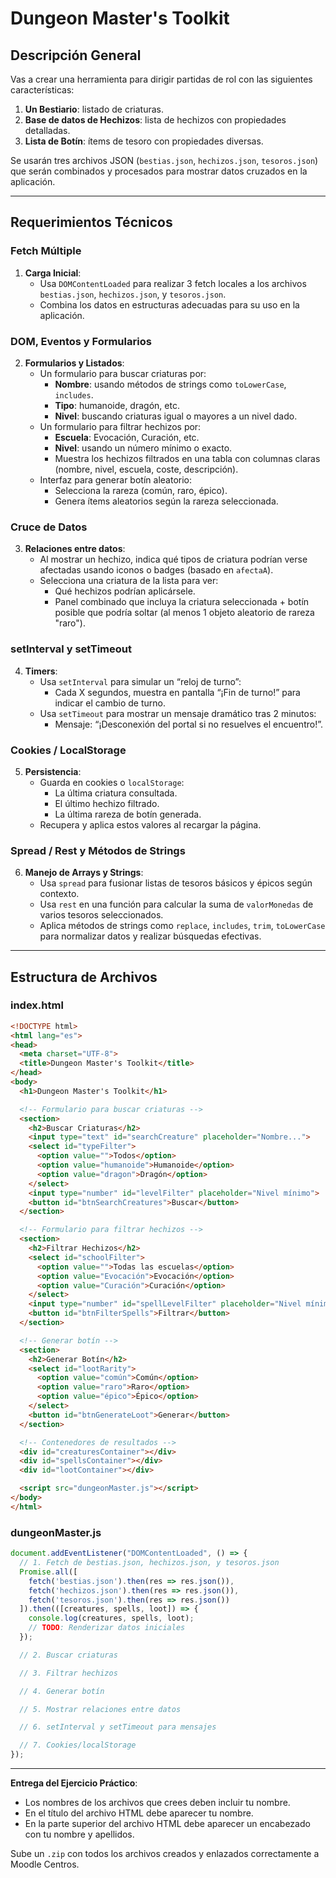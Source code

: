# Dungeon Master's Toolkit

## Descripción General
Vas a crear una herramienta para dirigir partidas de rol con las siguientes características:

1. **Un Bestiario**: listado de criaturas.
2. **Base de datos de Hechizos**: lista de hechizos con propiedades detalladas.
3. **Lista de Botín**: ítems de tesoro con propiedades diversas.

Se usarán tres archivos JSON (`bestias.json`, `hechizos.json`, `tesoros.json`) que serán combinados y procesados para mostrar datos cruzados en la aplicación.

---

## Requerimientos Técnicos

### Fetch Múltiple
1. **Carga Inicial**:
   - Usa `DOMContentLoaded` para realizar 3 fetch locales a los archivos `bestias.json`, `hechizos.json`, y `tesoros.json`.
   - Combina los datos en estructuras adecuadas para su uso en la aplicación.

### DOM, Eventos y Formularios
2. **Formularios y Listados**:
   - Un formulario para buscar criaturas por:
     - **Nombre**: usando métodos de strings como `toLowerCase`, `includes`.
     - **Tipo**: humanoide, dragón, etc.
     - **Nivel**: buscando criaturas igual o mayores a un nivel dado.
   - Un formulario para filtrar hechizos por:
     - **Escuela**: Evocación, Curación, etc.
     - **Nivel**: usando un número mínimo o exacto.
     - Muestra los hechizos filtrados en una tabla con columnas claras (nombre, nivel, escuela, coste, descripción).
   - Interfaz para generar botín aleatorio:
     - Selecciona la rareza (común, raro, épico).
     - Genera ítems aleatorios según la rareza seleccionada.

### Cruce de Datos
3. **Relaciones entre datos**:
   - Al mostrar un hechizo, indica qué tipos de criatura podrían verse afectadas usando iconos o badges (basado en `afectaA`).
   - Selecciona una criatura de la lista para ver:
     - Qué hechizos podrían aplicársele.
     - Panel combinado que incluya la criatura seleccionada + botín posible que podría soltar (al menos 1 objeto aleatorio de rareza "raro").

### setInterval y setTimeout
4. **Timers**:
   - Usa `setInterval` para simular un “reloj de turno”:
     - Cada X segundos, muestra en pantalla “¡Fin de turno!” para indicar el cambio de turno.
   - Usa `setTimeout` para mostrar un mensaje dramático tras 2 minutos:
     - Mensaje: “¡Desconexión del portal si no resuelves el encuentro!”.

### Cookies / LocalStorage
5. **Persistencia**:
   - Guarda en cookies o `localStorage`:
     - La última criatura consultada.
     - El último hechizo filtrado.
     - La última rareza de botín generada.
   - Recupera y aplica estos valores al recargar la página.

### Spread / Rest y Métodos de Strings
6. **Manejo de Arrays y Strings**:
   - Usa `spread` para fusionar listas de tesoros básicos y épicos según contexto.
   - Usa `rest` en una función para calcular la suma de `valorMonedas` de varios tesoros seleccionados.
   - Aplica métodos de strings como `replace`, `includes`, `trim`, `toLowerCase` para normalizar datos y realizar búsquedas efectivas.

---

## Estructura de Archivos

### index.html
```html
<!DOCTYPE html>
<html lang="es">
<head>
  <meta charset="UTF-8">
  <title>Dungeon Master's Toolkit</title>
</head>
<body>
  <h1>Dungeon Master's Toolkit</h1>

  <!-- Formulario para buscar criaturas -->
  <section>
    <h2>Buscar Criaturas</h2>
    <input type="text" id="searchCreature" placeholder="Nombre...">
    <select id="typeFilter">
      <option value="">Todos</option>
      <option value="humanoide">Humanoide</option>
      <option value="dragon">Dragón</option>
    </select>
    <input type="number" id="levelFilter" placeholder="Nivel mínimo">
    <button id="btnSearchCreatures">Buscar</button>
  </section>

  <!-- Formulario para filtrar hechizos -->
  <section>
    <h2>Filtrar Hechizos</h2>
    <select id="schoolFilter">
      <option value="">Todas las escuelas</option>
      <option value="Evocación">Evocación</option>
      <option value="Curación">Curación</option>
    </select>
    <input type="number" id="spellLevelFilter" placeholder="Nivel mínimo">
    <button id="btnFilterSpells">Filtrar</button>
  </section>

  <!-- Generar botín -->
  <section>
    <h2>Generar Botín</h2>
    <select id="lootRarity">
      <option value="común">Común</option>
      <option value="raro">Raro</option>
      <option value="épico">Épico</option>
    </select>
    <button id="btnGenerateLoot">Generar</button>
  </section>

  <!-- Contenedores de resultados -->
  <div id="creaturesContainer"></div>
  <div id="spellsContainer"></div>
  <div id="lootContainer"></div>

  <script src="dungeonMaster.js"></script>
</body>
</html>
```

### dungeonMaster.js
```javascript
document.addEventListener("DOMContentLoaded", () => {
  // 1. Fetch de bestias.json, hechizos.json, y tesoros.json
  Promise.all([
    fetch('bestias.json').then(res => res.json()),
    fetch('hechizos.json').then(res => res.json()),
    fetch('tesoros.json').then(res => res.json())
  ]).then(([creatures, spells, loot]) => {
    console.log(creatures, spells, loot);
    // TODO: Renderizar datos iniciales
  });

  // 2. Buscar criaturas

  // 3. Filtrar hechizos

  // 4. Generar botín

  // 5. Mostrar relaciones entre datos

  // 6. setInterval y setTimeout para mensajes

  // 7. Cookies/localStorage
});
```

---

**Entrega del Ejercicio Práctico**:
- Los nombres de los archivos que crees deben incluir tu nombre.
- En el título del archivo HTML debe aparecer tu nombre.
- En la parte superior del archivo HTML debe aparecer un encabezado con tu nombre y apellidos.

Sube un `.zip` con todos los archivos creados y enlazados correctamente a Moodle Centros.
